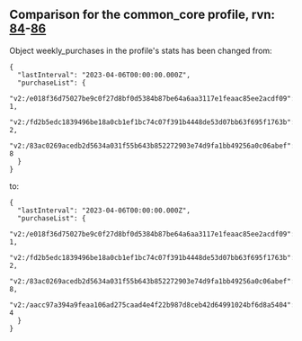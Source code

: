 ## Comparison for the common_core profile, rvn: [84](https://github.com/PRO100KatYT/FortniteProfileRevisions/tree/main/profiles/common_core/84%20common_core.json)-[86](https://github.com/PRO100KatYT/FortniteProfileRevisions/tree/main/profiles/common_core/86%20common_core.json)

Object weekly_purchases in the profile's stats has been changed from:

```
{
  "lastInterval": "2023-04-06T00:00:00.000Z",
  "purchaseList": {
    "v2:/e018f36d75027be9c0f27d8bf0d5384b87be64a6aa3117e1feaac85ee2acdf09": 1,
    "v2:/fd2b5edc1839496be18a0cb1ef1bc74c07f391b4448de53d07bb63f695f1763b": 2,
    "v2:/83ac0269acedb2d5634a031f55b643b852272903e74d9fa1bb49256a0c06abef": 8
  }
}
```

to:

```
{
  "lastInterval": "2023-04-06T00:00:00.000Z",
  "purchaseList": {
    "v2:/e018f36d75027be9c0f27d8bf0d5384b87be64a6aa3117e1feaac85ee2acdf09": 1,
    "v2:/fd2b5edc1839496be18a0cb1ef1bc74c07f391b4448de53d07bb63f695f1763b": 2,
    "v2:/83ac0269acedb2d5634a031f55b643b852272903e74d9fa1bb49256a0c06abef": 8,
    "v2:/aacc97a394a9feaa106ad275caad4e4f22b987d8ceb42d64991024bf6d8a5404": 4
  }
}
```

<br><br>
